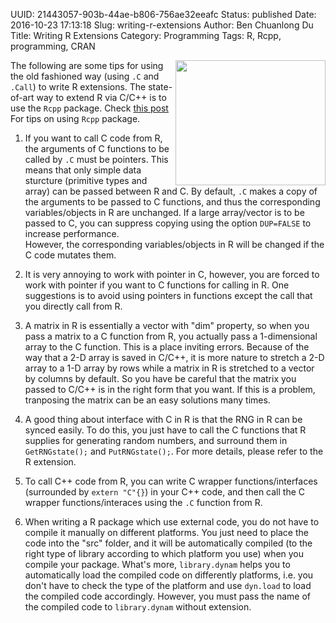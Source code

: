 UUID: 21443057-903b-44ae-b806-756ae32eeafc
Status: published
Date: 2016-10-23 17:13:18
Slug: writing-r-extensions
Author: Ben Chuanlong Du
Title: Writing R Extensions
Category: Programming
Tags: R, Rcpp, programming, CRAN

<img src="http://dclong.github.io/media/r/r.png" height="200" width="240" align="right"/>

The following are some tips for using the old fashioned way (using `.C` and `.Call`) 
to write R extensions. 
The state-of-art way to extend R via C/C++ is to use the `Rcpp` package.
Check [this post](http://dclong.github.io/en/2012/09/rcpp-rocks/) For tips on using `Rcpp` package.

1. If you want to call C code from R, 
the arguments of C functions to be called by `.C` must be pointers. 
This means that only simple data sturcture (primitive types and array) 
can be passed between R and C.
By default, 
`.C` makes a copy of the arguments to be passed to C functions, 
and thus the corresponding variables/objects in R are unchanged. 
If a large array/vector is to be passed to C, 
you can suppress copying using the option `DUP=FALSE` to increase performance.  
However, 
the corresponding variables/objects in R will be changed if the C code mutates them.

2. It is very annoying to work with pointer in C, 
however, 
you are forced to work with pointer if you want to C functions for calling in R. 
One suggestions is to avoid using pointers in functions except
the call that you directly call from R.

3. A matrix in R is essentially a vector with "dim" property, 
so when you pass a matrix to a C function from R, 
you actually pass a 1-dimensional array to the C function. 
This is a place inviting errors. 
Because of the way that a 2-D array is saved in C/C++, 
it is more nature to stretch a 2-D array to a 1-D array by rows 
while a matrix in R is stretched to a vector by columns by default. 
So you have be careful that the matrix you passed to C/C++ is 
in the right form that you want. 
If this is a problem, 
tranposing the matrix can be an easy solutions many times.

4. A good thing about interface with C in R is that the RNG in R can be synced easily. 
To do this, 
you just have to call the C functions that R supplies for generating random numbers, 
and surround them in `GetRNGstate();` and  `PutRNGstate();`. 
For more details, 
please refer to the R extension.

5. To call C++ code from R, 
you can write C wrapper functions/interfaces (surrounded by  `extern "C"{}`) in your C++ code, 
and then call the C wrapper functions/interaces using the `.C` function from R.

6. When writing a R package which use external code, 
you do not have to compile it manually on different platforms. 
You just need to place the code into the "src" folder, 
and it will be automatically compiled 
(to the right type of library according to which platform you use) 
when you compile your package. 
What's more, 
`library.dynam` helps you to automatically load the compiled code on differently platforms, 
i.e. you don't have to check the type of the platform 
and use `dyn.load` to load the compiled code accordingly. 
However, 
you must pass the name of the compiled code to `library.dynam` without extension.

